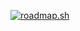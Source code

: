 [![roadmap.sh](https://roadmap.sh/card/tall/65bb29910c5481228371e2cd?variant=light&roadmaps=full-stack%2Candroid%2Cfrontend%2Cbackend)](https://roadmap.sh)
